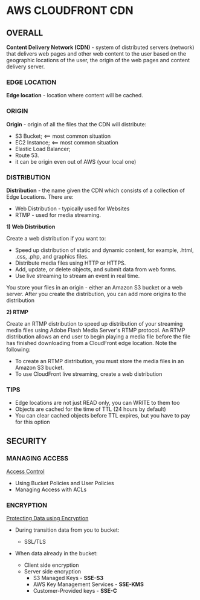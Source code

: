 # AWS CLOUDFRONT CDN


## OVERALL

**Content Delivery Network (CDN)** - system of distributed servers (network) that delivers web pages and other web content to the user based on the geographic locations of the user, the origin of the web pages and content delivery server.

### EDGE LOCATION

**Edge location** - location where content will be cached.

### ORIGIN

**Origin** - origin of all the files that the CDN will distribute:
  - S3 Bucket;      <== most common situation
  - EC2 Instance;   <== most common situation
  - Elastic Load Balancer;
  - Route 53.
  - it can be origin even out of AWS (your local one)
  
  
### DISTRIBUTION

**Distribution** - the name given the CDN which consists of a collection of Edge Locations. There are:
  - Web Distribution - typically used for Websites
  - RTMP - used for media streaming.
  
**1) Web Distribution**

Create a web distribution if you want to:

  - Speed up distribution of static and dynamic content, for example, .html, .css, .php, and graphics files.
  - Distribute media files using HTTP or HTTPS.
  - Add, update, or delete objects, and submit data from web forms.
  - Use live streaming to stream an event in real time.

You store your files in an origin - either an Amazon S3 bucket or a web server. After you create the distribution, you can add more origins to the distribution
  
**2) RTMP**

Create an RTMP distribution to speed up distribution of your streaming media files using Adobe Flash Media Server's RTMP protocol. An RTMP distribution allows an end user to begin playing a media file before the file has finished downloading from a CloudFront edge location. Note the following:

  - To create an RTMP distribution, you must store the media files in an Amazon S3 bucket.
  - To use CloudFront live streaming, create a web distribution


  
### TIPS

- Edge locations are not just READ only, you can WRITE to them too
- Objects are cached for the time of TTL (24 hours by default)
- You can clear cached objects before TTL expires, but you have to pay for this option



## SECURITY

### MANAGING ACCESS

[Access Control](https://docs.aws.amazon.com/AmazonS3/latest/dev/s3-access-control.html)
  
  - Using Bucket Policies and User Policies
  - Managing Access with ACLs
  
### ENCRYPTION

[Protecting Data using Encryption](https://docs.aws.amazon.com/AmazonS3/latest/dev/UsingEncryption.html)

- During transition data from you to bucket:
  - SSL/TLS
  
- When data already in the bucket:
  - Client side encryption
  - Server side encryption
    - S3 Managed Keys - **SSE-S3**
    - AWS Key Management Services - **SSE-KMS**
    - Customer-Provided keys - **SSE-C**






































